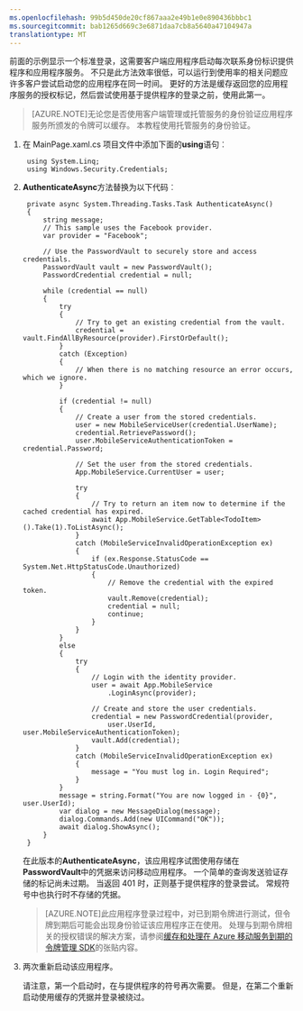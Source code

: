 ```yaml
---
ms.openlocfilehash: 99b5d450de20cf867aaa2e49b1e0e890436bbbc1
ms.sourcegitcommit: bab1265d669c3e6871daa7cb8a5640a47104947a
translationtype: MT
---
```


前面的示例显示一个标准登录，这需要客户端应用程序启动每次联系身份标识提供程序和应用程序服务。 不只是此方法效率很低，可以运行到使用率的相关问题应许多客户尝试启动您的应用程序在同一时间。 更好的方法是缓存返回您的应用程序服务的授权标记，然后尝试使用基于提供程序的登录之前，使用此第一。 

>[AZURE.NOTE]无论您是否使用客户端管理或托管服务的身份验证应用程序服务所颁发的令牌可以缓存。 本教程使用托管服务的身份验证。

1. 在 MainPage.xaml.cs 项目文件中添加下面的**using**语句︰

        using System.Linq;      
        using Windows.Security.Credentials;

2. **AuthenticateAsync**方法替换为以下代码︰

        private async System.Threading.Tasks.Task AuthenticateAsync()
        {
            string message;
            // This sample uses the Facebook provider.
            var provider = "Facebook";
              
            // Use the PasswordVault to securely store and access credentials.
            PasswordVault vault = new PasswordVault();
            PasswordCredential credential = null;

            while (credential == null)
            {
                try
                {
                    // Try to get an existing credential from the vault.
                    credential = vault.FindAllByResource(provider).FirstOrDefault();
                }
                catch (Exception)
                {
                    // When there is no matching resource an error occurs, which we ignore.
                }

                if (credential != null)
                {
                    // Create a user from the stored credentials.
                    user = new MobileServiceUser(credential.UserName);
                    credential.RetrievePassword();
                    user.MobileServiceAuthenticationToken = credential.Password;
                    
                    // Set the user from the stored credentials.
                    App.MobileService.CurrentUser = user;

                    try
                    {
                        // Try to return an item now to determine if the cached credential has expired.
                        await App.MobileService.GetTable<TodoItem>().Take(1).ToListAsync();
                    }
                    catch (MobileServiceInvalidOperationException ex)
                    {                        
                        if (ex.Response.StatusCode == System.Net.HttpStatusCode.Unauthorized)
                        {
                            // Remove the credential with the expired token.
                            vault.Remove(credential);
                            credential = null;
                            continue;
                        }
                    }
                }
                else
                {
                    try
                    {
                        // Login with the identity provider.
                        user = await App.MobileService
                            .LoginAsync(provider);                        

                        // Create and store the user credentials.
                        credential = new PasswordCredential(provider,
                            user.UserId, user.MobileServiceAuthenticationToken);
                        vault.Add(credential);
                    }
                    catch (MobileServiceInvalidOperationException ex)
                    {
                        message = "You must log in. Login Required";
                    }
                }
                message = string.Format("You are now logged in - {0}", user.UserId);
                var dialog = new MessageDialog(message);
                dialog.Commands.Add(new UICommand("OK"));
                await dialog.ShowAsync();
            }
        }

    在此版本的**AuthenticateAsync**，该应用程序试图使用存储在**PasswordVault**中的凭据来访问移动应用程序。 一个简单的查询发送验证存储的标记尚未过期。 当返回 401 时，正则基于提供程序的登录尝试。 常规符号中也执行时不存储的凭据。

    >[AZURE.NOTE]此应用程序登录过程中，对已到期令牌进行测试，但令牌到期后可能会出现身份验证该应用程序正在使用。 处理与到期令牌相关的授权错误的解决方案，请参阅[缓存和处理在 Azure 移动服务到期的令牌管理 SDK](http://blogs.msdn.com/b/carlosfigueira/archive/2014/03/13/caching-and-handling-expired-tokens-in-azure-mobile-services-managed-sdk.aspx)的张贴内容。 

3. 两次重新启动该应用程序。

    请注意，第一个启动时，在与提供程序的符号再次需要。 但是，在第二个重新启动使用缓存的凭据并登录被绕过。 